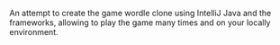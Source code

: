 An attempt to create the game wordle clone using IntelliJ Java and the frameworks, allowing to play the game many times and on your locally environment.
